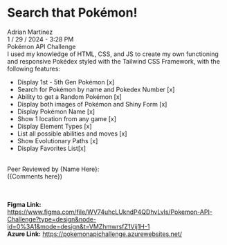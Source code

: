 <h1>Search that Pokémon!</h1>
Adrian Martinez<br>
1 / 29 / 2024 - 3:28 PM<br>
Pokémon API Challenge<br>
I used my knowledge of HTML, CSS, and JS to create my own functioning and responsive Pokédex styled with the Tailwind CSS Framework, with the following features:<br>
<ul>
    <li>Display 1st - 5th Gen Pokémon [x]</li>
    <li>Search for Pokémon by name and Pokedex Number [x]</li>
    <li>Ability to get a Random Pokémon [x]</li>
    <li>Display both images of Pokémon and Shiny Form [x]</li>
    <li>Display Pokémon Name [x]</li>
    <li>Show 1 location from any game [x]</li>
    <li>Display Element Types [x]</li>
    <li>List all possible abilities and moves [x]</li>
    <li>Show Evolutionary Paths [x]</li>
    <li>Display Favorites List[x]</li>
</ul>
<br>
Peer Reviewed by {Name Here}:<br>
({Comments here})

<br><br>
<b>Figma Link:</b> https://www.figma.com/file/WV74uhcLUkndP4QDhvLvls/Pokemon-API-Challenge?type=design&node-id=0%3A1&mode=design&t=VMZhmwrsfZ1Vij1H-1
<br>
<b>Azure Link:</b> https://pokemonapichallenge.azurewebsites.net/